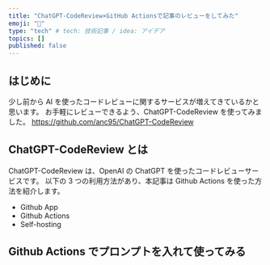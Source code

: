 ```yaml
---
title: "ChatGPT-CodeReview×GitHub Actionsで記事のレビューをしてみた"
emoji: "🌟"
type: "tech" # tech: 技術記事 / idea: アイデア
topics: []
published: false
---
```


## はじめに

少し前から AI を使ったコードレビューに関するサービスが増えてきているかと思います。
お手軽にレビューできるよう、ChatGPT-CodeReview を使ってみました。
https://github.com/anc95/ChatGPT-CodeReview

## ChatGPT-CodeReview とは

ChatGPT-CodeReview は、OpenAI の ChatGPT を使ったコードレビューサービスです。
以下の 3 つの利用方法があり、本記事は Github Actions を使った方法を紹介します。

- Github App
- Github Actions
- Self-hosting

## Github Actions でプロンプトを入れて使ってみる
